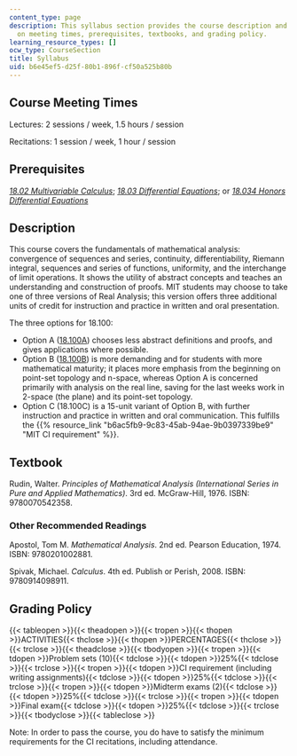 ```yaml
---
content_type: page
description: This syllabus section provides the course description and information
  on meeting times, prerequisites, textbooks, and grading policy.
learning_resource_types: []
ocw_type: CourseSection
title: Syllabus
uid: b6e45ef5-d25f-80b1-896f-cf50a525b80b
---
```

## Course Meeting Times

Lectures: 2 sessions / week, 1.5 hours / session

Recitations: 1 session / week, 1 hour / session

## Prerequisites

[_18.02 Multivariable Calculus_](/courses/18-02sc-multivariable-calculus-fall-2010); [_18.03 Differential Equations_](/courses/18-03sc-differential-equations-fall-2011); or [_18.034 Honors Differential Equations_](/courses/18-034-honors-differential-equations-spring-2009)

## Description

This course covers the fundamentals of mathematical analysis: convergence of sequences and series, continuity, differentiability, Riemann integral, sequences and series of functions, uniformity, and the interchange of limit operations. It shows the utility of abstract concepts and teaches an understanding and construction of proofs. MIT students may choose to take one of three versions of Real Analysis; this version offers three additional units of credit for instruction and practice in written and oral presentation.

The three options for 18.100:

- Option A ([18.100A](/courses/18-100a-introduction-to-analysis-fall-2012)) chooses less abstract definitions and proofs, and gives applications where possible.
- Option B ([18.100B](/courses/18-100b-analysis-i-fall-2010)) is more demanding and for students with more mathematical maturity; it places more emphasis from the beginning on point-set topology and n-space, whereas Option A is concerned primarily with analysis on the real line, saving for the last weeks work in 2-space (the plane) and its point-set topology.
- Option C (18.100C) is a 15-unit variant of Option B, with further instruction and practice in written and oral communication. This fulfills the {{% resource_link "b6ac5fb9-9c83-45ab-94ae-9b0397339be9" "MIT CI requirement" %}}.

## Textbook

Rudin, Walter. _Principles of Mathematical Analysis (International Series in Pure and Applied Mathematics)_. 3rd ed. McGraw-Hill, 1976. ISBN: 9780070542358.

### Other Recommended Readings

Apostol, Tom M. _Mathematical Analysis_. 2nd ed. Pearson Education, 1974. ISBN: 9780201002881.

Spivak, Michael. _Calculus_. 4th ed. Publish or Perish, 2008. ISBN: 9780914098911.

## Grading Policy

{{< tableopen >}}{{< theadopen >}}{{< tropen >}}{{< thopen >}}ACTIVITIES{{< thclose >}}{{< thopen >}}PERCENTAGES{{< thclose >}}{{< trclose >}}{{< theadclose >}}{{< tbodyopen >}}{{< tropen >}}{{< tdopen >}}Problem sets (10){{< tdclose >}}{{< tdopen >}}25%{{< tdclose >}}{{< trclose >}}{{< tropen >}}{{< tdopen >}}CI requirement (including writing assignments){{< tdclose >}}{{< tdopen >}}25%{{< tdclose >}}{{< trclose >}}{{< tropen >}}{{< tdopen >}}Midterm exams (2){{< tdclose >}}{{< tdopen >}}25%{{< tdclose >}}{{< trclose >}}{{< tropen >}}{{< tdopen >}}Final exam{{< tdclose >}}{{< tdopen >}}25%{{< tdclose >}}{{< trclose >}}{{< tbodyclose >}}{{< tableclose >}}

Note: In order to pass the course, you do have to satisfy the minimum requirements for the CI recitations, including attendance.